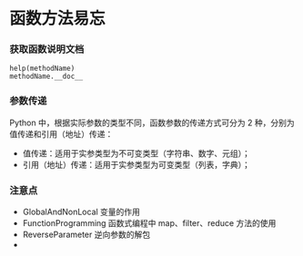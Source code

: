 # 函数方法易忘
 
### 获取函数说明文档
    
    help(methodName)
    methodName.__doc__

### 参数传递

Python 中，根据实际参数的类型不同，函数参数的传递方式可分为 2 种，分别为值传递和引用（地址）传递：

- 值传递：适用于实参类型为不可变类型（字符串、数字、元组）；
- 引用（地址）传递：适用于实参类型为可变类型（列表，字典）；

### 注意点

- GlobalAndNonLocal 变量的作用
- FunctionProgramming 函数式编程中 map、filter、reduce 方法的使用
- ReverseParameter 逆向参数的解包
- 